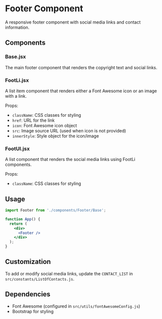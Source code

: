 # Footer Component

A responsive footer component with social media links and contact information.

## Components

### Base.jsx
The main footer component that renders the copyright text and social links.

### FootLi.jsx
A list item component that renders either a Font Awesome icon or an image with a link.

Props:
- `className`: CSS classes for styling
- `href`: URL for the link
- `icon`: Font Awesome icon object
- `src`: Image source URL (used when icon is not provided)
- `innerStyle`: Style object for the icon/image

### FootUl.jsx
A list component that renders the social media links using FootLi components.

Props:
- `className`: CSS classes for styling

## Usage

```jsx
import Footer from './components/Footer/Base';

function App() {
  return (
    <div>
      <Footer />
    </div>
  );
}
```

## Customization

To add or modify social media links, update the `CONTACT_LIST` in `src/constants/ListOfContacts.js`.

## Dependencies

- Font Awesome (configured in `src/utils/fontAwesomeConfig.js`)
- Bootstrap for styling 